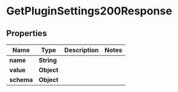 

# GetPluginSettings200Response


## Properties

| Name | Type | Description | Notes |
|------------ | ------------- | ------------- | -------------|
|**name** | **String** |  |  |
|**value** | **Object** |  |  |
|**schema** | **Object** |  |  |



